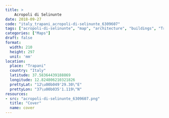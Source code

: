 ```yaml
---
title: > 
    Acropoli di Selinunte
date: 2018-09-27
code: "italy_trapani_acropoli-di-selinunte_6309607"
tags: ["acropoli-di-selinunte", "map", "architecture", "buildings", "Trapani", "Italy"]
categories: ["Maps"]
draft: false
format:
  width: 210
  height: 297
  unit: 'mm'
location:
  place: "Trapani"
  country: "Italy"
  latitude: 37.58364439188869
  longitude: 12.824806210321826
  prettyLat: "12\u00b049'29.30\"E"
  prettyLon: "37\u00b035'1.119\"N"
resources:
- src: "acropoli-di-selinunte_6309607.png"
  title: "Cover"
  name: cover
---
```

